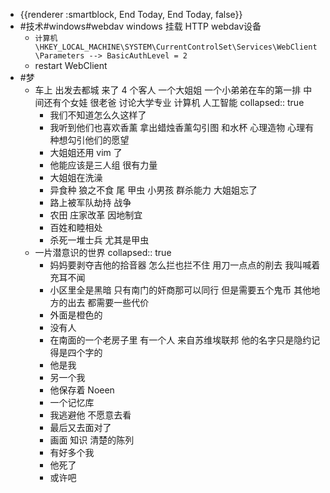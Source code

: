 - {{renderer :smartblock, End Today, End Today, false}}
- #技术#windows#webdav windows 挂载 HTTP webdav设备
	- `计算机\HKEY_LOCAL_MACHINE\SYSTEM\CurrentControlSet\Services\WebClient\Parameters --> BasicAuthLevel = 2`
	- restart WebClient
- #梦
	- 车上 出发去都城 来了 4 个客人 一个大姐姐 一个小弟弟在车的第一排 中间还有个女娃 很老爸 讨论大学专业 计算机 人工智能
	  collapsed:: true
		- 我们不知道怎么久这样了
		- 我听到他们也喜欢香薰 拿出蜡烛香薰勾引图 和水杯 心理造物 心理有种想勾引他们的愿望
		- 大姐姐还用 vim 了
		- 他能应该是三人组 很有力量
		- 大姐姐在洗澡
		- 异食种 狼之不食 尾 甲虫 小男孩 群杀能力 大姐姐忘了
		- 路上被军队劫持 战争
		- 农田 庄家改革 因地制宜
		- 百姓和睦相处
		- 杀死一堆士兵 尤其是甲虫
	- 一片潜意识的世界 
	  collapsed:: true
		- 妈妈要剥夺吉他的拾音器 怎么拦也拦不住 用刀一点点的削去 我叫喊着 充耳不闻
		- 小区里全是黑暗 只有南门的奸商那可以同行 但是需要五个鬼币 其他地方的出去 都需要一些代价
		- 外面是橙色的
		- 没有人
		- 在南面的一个老房子里 有一个人 来自苏维埃联邦 他的名字只是隐约记得是四个字的
		- 他是我
		- 另一个我
		- 他保存着 Noeen
		- 一个记忆库
		- 我逃避他 不愿意去看
		- 最后又去面对了
		- 画面 知识 清楚的陈列
		- 有好多个我
		- 他死了
		- 或许吧